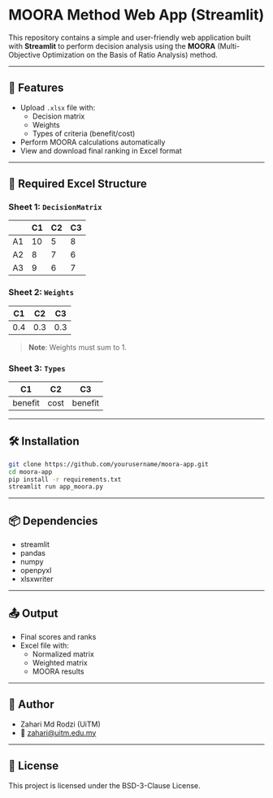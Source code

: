 # MOORA Method Web App (Streamlit)

This repository contains a simple and user-friendly web application built with **Streamlit** to perform decision analysis using the **MOORA** (Multi-Objective Optimization on the Basis of Ratio Analysis) method.

---

## 🚀 Features

- Upload `.xlsx` file with:
  - Decision matrix
  - Weights
  - Types of criteria (benefit/cost)
- Perform MOORA calculations automatically
- View and download final ranking in Excel format

---

## 📁 Required Excel Structure

### Sheet 1: `DecisionMatrix`

|     | C1 | C2 | C3 |
|-----|----|----|----|
| A1  | 10 | 5  | 8  |
| A2  | 8  | 7  | 6  |
| A3  | 9  | 6  | 7  |

### Sheet 2: `Weights`

| C1  | C2  | C3  |
|-----|-----|-----|
| 0.4 | 0.3 | 0.3 |

> **Note**: Weights must sum to 1.

### Sheet 3: `Types`

| C1     | C2   | C3     |
|--------|------|--------|
| benefit| cost | benefit|

---

## 🛠️ Installation

```bash
git clone https://github.com/yourusername/moora-app.git
cd moora-app
pip install -r requirements.txt
streamlit run app_moora.py
```

---

## 📦 Dependencies

- streamlit
- pandas
- numpy
- openpyxl
- xlsxwriter

---

## 📤 Output

- Final scores and ranks
- Excel file with:
  - Normalized matrix
  - Weighted matrix
  - MOORA results

---

## 👤 Author

- Zahari Md Rodzi (UiTM)
- 📧 zahari@uitm.edu.my

---

## 📄 License

This project is licensed under the BSD-3-Clause License.
